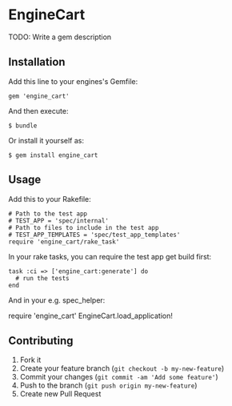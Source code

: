 # EngineCart

TODO: Write a gem description

## Installation

Add this line to your engines's Gemfile:

    gem 'engine_cart'

And then execute:

    $ bundle

Or install it yourself as:

    $ gem install engine_cart


## Usage

Add this to your Rakefile:

    # Path to the test app
    # TEST_APP = 'spec/internal'
    # Path to files to include in the test app
    # TEST_APP_TEMPLATES = 'spec/test_app_templates'
    require 'engine_cart/rake_task'

In your rake tasks, you can require the test app get build first:

    task :ci => ['engine_cart:generate'] do
      # run the tests
    end


And in your e.g. spec_helper:

  require 'engine_cart'
  EngineCart.load_application!


## Contributing

1. Fork it
2. Create your feature branch (`git checkout -b my-new-feature`)
3. Commit your changes (`git commit -am 'Add some feature'`)
4. Push to the branch (`git push origin my-new-feature`)
5. Create new Pull Request
